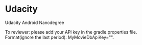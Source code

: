 # Udacity
Udacity Android Nanodegree

To reviewer: please add your API key in the gradle.properties file. 
Format(ignore the last period):   MyMovieDbApiKey="".
